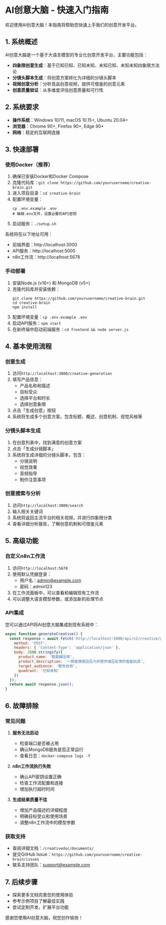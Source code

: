 # AI创意大脑 - 快速入门指南

欢迎使用AI创意大脑！本指南将帮助您快速上手我们的创意开发平台。

## 1. 系统概述

AI创意大脑是一个基于大语言模型的专业化创意开发平台，主要功能包括：

- **四象限创意生成**：基于已知已知、已知未知、未知已知、未知未知四象限方法论
- **分镜头脚本生成**：将创意方案转化为详细的分镜头脚本
- **视频创意分析**：分析竞品创意视频，提供可借鉴的创意元素
- **创意质量验证**：从多维度评估创意质量和可行性

## 2. 系统要求

- **操作系统**：Windows 10/11, macOS 10.15+, Ubuntu 20.04+
- **浏览器**：Chrome 90+, Firefox 90+, Edge 90+
- **网络**：稳定的互联网连接

## 3. 快速部署

### 使用Docker（推荐）

1. 确保已安装Docker和Docker Compose
2. 克隆代码库：`git clone https://github.com/yourusername/creative-brain.git`
3. 进入项目目录：`cd creative-brain`
4. 配置环境变量：
   ```
   cp .env.example .env
   # 编辑.env文件，设置必要的API密钥
   ```
5. 启动服务：`./setup.sh`

系统将在以下地址可用：
- 前端界面：http://localhost:3000
- API服务：http://localhost:5000
- n8n工作流：http://localhost:5678

### 手动部署

1. 安装Node.js (v16+) 和 MongoDB (v5+)
2. 克隆代码库并安装依赖：
   ```
   git clone https://github.com/yourusername/creative-brain.git
   cd creative-brain
   npm install
   ```
3. 配置环境变量：`cp .env.example .env`
4. 启动API服务：`npm start`
5. 在新终端中启动前端服务：`cd frontend && node server.js`

## 4. 基本使用流程

### 创意生成

1. 访问`http://localhost:3000/creative-generation`
2. 填写产品信息：
   - 产品名称和描述
   - 目标受众
   - 选择平台和时长
   - 选择创意象限
3. 点击「生成创意」按钮
4. 系统将生成多个创意方案，包含标题、概述、创意机制、视觉风格等

### 分镜头脚本生成

1. 在创意列表中，找到满意的创意方案
2. 点击「生成分镜脚本」
3. 系统将生成详细的分镜头脚本，包含：
   - 分镜说明
   - 视觉效果
   - 音频指导
   - 制作注意事项

### 创意搜索与分析

1. 访问`http://localhost:3000/search`
2. 输入相关关键词
3. 系统将返回主流平台的相关视频，并进行四象限分类
4. 查看详细分析报告，了解创意机制和可借鉴元素

## 5. 高级功能

### 自定义n8n工作流

1. 访问`http://localhost:5678`
2. 使用默认凭据登录：
   - 用户名：admin@example.com
   - 密码：admin123
3. 在工作流面板中，可以查看和编辑现有工作流
4. 可以调整大语言模型参数，或添加新的处理节点

### API集成

您可以通过API将AI创意大脑集成到现有系统中：

```javascript
async function generateCreative() {
  const response = await fetch('http://localhost:5000/api/v2/creative/generate', {
    method: 'POST',
    headers: { 'Content-Type': 'application/json' },
    body: JSON.stringify({
      product_name: '智能解压球',
      product_description: '一款能够感应压力并提供减压反馈的智能玩具',
      target_audience: '都市白领',
      quadrant: '已知未知'
    })
  });
  return await response.json();
}
```

## 6. 故障排除

### 常见问题

1. **服务无法启动**
   - 检查端口是否被占用
   - 确认MongoDB服务是否正常运行
   - 查看日志：`docker-compose logs -f`

2. **n8n工作流执行失败**
   - 确认API密钥设置正确
   - 检查工作流配置和连接
   - 增加执行超时时间

3. **生成结果质量不佳**
   - 增加产品描述的详细程度
   - 明确目标受众和使用场景
   - 调整n8n工作流中的模型参数

### 获取支持

- 查阅详细文档：`/creativedoc/documents/`
- 提交GitHub Issue：`https://github.com/yourusername/creative-brain/issues`
- 联系支持团队：support@example.com

## 7. 后续步骤

- 探索更多文档完善您的使用体验
- 参考示例项目了解最佳实践
- 尝试定制开发，扩展平台功能

感谢您使用AI创意大脑，祝您创作愉快！